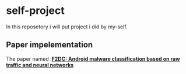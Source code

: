 # self-project
In this reposetory i will put project i did by my-self.
## Paper impelementation
The paper named :**[F2DC: Android malware classification based on raw traffic and neural networks](<https://www.sciencedirect.com/science/article/abs/pii/S1389128622003632>)**
